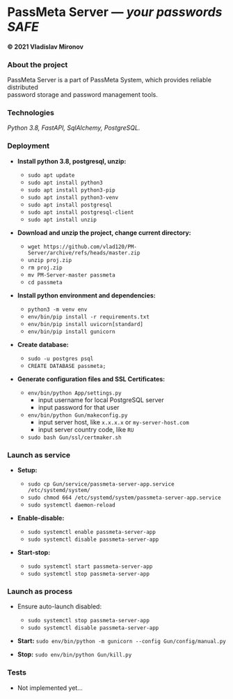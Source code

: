 # PassMeta Server — *your passwords SAFE*
#### © 2021 Vladislav Mironov


### About the project
PassMeta Server is a part of PassMeta System, which provides reliable distributed
<br>
password storage and password management tools.
<br>


### Technologies
*Python 3.8, FastAPI, SqlAlchemy, PostgreSQL.*


### Deployment

+ **Install python 3.8, postgresql, unzip:**
  - `sudo apt update`
  - `sudo apt install python3`
  - `sudo apt install python3-pip`
  - `sudo apt install python3-venv`
  - `sudo apt install postgresql`
  - `sudo apt install postgresql-client`
  - `sudo apt install unzip`


+ **Download and unzip the project, change current directory:**
  - `wget https://github.com/vlad120/PM-Server/archive/refs/heads/master.zip`
  - `unzip proj.zip`
  - `rm proj.zip`
  - `mv PM-Server-master passmeta`
  - `cd passmeta`


+ **Install python environment and dependencies:**
  - `python3 -m venv env`
  - `env/bin/pip install -r requirements.txt`
  - `env/bin/pip install uvicorn[standard]`
  - `env/bin/pip install gunicorn`


+ **Create database:**
  - `sudo -u postgres psql`
  - `CREATE DATABASE passmeta;`


+ **Generate configuration files and SSL Certificates:**
  - `env/bin/python App/settings.py`
    - input username for local PostgreSQL server
    - input password for that user
  - `env/bin/python Gun/makeconfig.py`
    - input server host, like `x.x.x.x` or `my-server-host.com`
    - input server country code, like `RU`
  - `sudo bash Gun/ssl/certmaker.sh`


### Launch as service

+ **Setup:**
  - `sudo cp Gun/service/passmeta-server-app.service /etc/systemd/system/`
  - `sudo chmod 664 /etc/systemd/system/passmeta-server-app.service`
  - `sudo systemctl daemon-reload`


+ **Enable-disable:**
  - `sudo systemctl enable passmeta-server-app`
  - `sudo systemctl disable passmeta-server-app`


+ **Start-stop:**
  - `sudo systemctl start passmeta-server-app`
  - `sudo systemctl stop passmeta-server-app`


### Launch as process
+ Ensure auto-launch disabled:
  - `sudo systemctl stop passmeta-server-app`
  - `sudo systemctl disable passmeta-server-app`
  

+ **Start:** `sudo env/bin/python -m gunicorn --config Gun/config/manual.py`
+ **Stop:** `sudo env/bin/python Gun/kill.py`


### Tests
+ Not implemented yet...